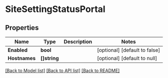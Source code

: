 # SiteSettingStatusPortal

## Properties
Name | Type | Description | Notes
------------ | ------------- | ------------- | -------------
**Enabled** | **bool** |  | [optional] [default to false]
**Hostnames** | **[]string** |  | [optional] [default to null]

[[Back to Model list]](../README.md#documentation-for-models) [[Back to API list]](../README.md#documentation-for-api-endpoints) [[Back to README]](../README.md)

